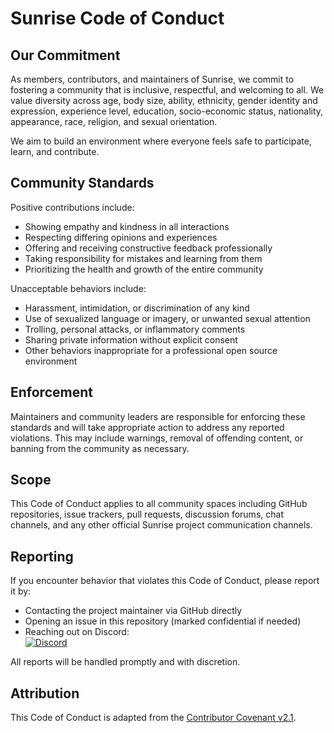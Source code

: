 # Sunrise Code of Conduct

## Our Commitment

As members, contributors, and maintainers of Sunrise, we commit to fostering a community that is inclusive, respectful, and welcoming to all. We value diversity across age, body size, ability, ethnicity, gender identity and expression, experience level, education, socio-economic status, nationality, appearance, race, religion, and sexual orientation.

We aim to build an environment where everyone feels safe to participate, learn, and contribute.

## Community Standards

Positive contributions include:

- Showing empathy and kindness in all interactions  
- Respecting differing opinions and experiences  
- Offering and receiving constructive feedback professionally  
- Taking responsibility for mistakes and learning from them  
- Prioritizing the health and growth of the entire community  

Unacceptable behaviors include:

- Harassment, intimidation, or discrimination of any kind  
- Use of sexualized language or imagery, or unwanted sexual attention  
- Trolling, personal attacks, or inflammatory comments  
- Sharing private information without explicit consent  
- Other behaviors inappropriate for a professional open source environment  

## Enforcement

Maintainers and community leaders are responsible for enforcing these standards and will take appropriate action to address any reported violations. This may include warnings, removal of offending content, or banning from the community as necessary.

## Scope

This Code of Conduct applies to all community spaces including GitHub repositories, issue trackers, pull requests, discussion forums, chat channels, and any other official Sunrise project communication channels.

## Reporting

If you encounter behavior that violates this Code of Conduct, please report it by:

- Contacting the project maintainer via GitHub directly  
- Opening an issue in this repository (marked confidential if needed)  
- Reaching out on Discord:  
[![Discord](https://img.shields.io/badge/Discord-Tenkaklet-lightgray?style=flat-square&logo=discord&logoColor=5865F2)](https://discord.com/users/236494597918949377)

All reports will be handled promptly and with discretion.

## Attribution

This Code of Conduct is adapted from the [Contributor Covenant v2.1](https://www.contributor-covenant.org/version/2/1/code_of_conduct.html).
